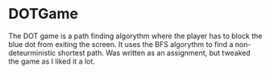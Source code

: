 # DOTGame
The DOT game is a path finding algorythm where the player has to block the blue dot from exiting the screen. It uses the BFS algorythm to find a non-deteurministic shortest path. Was written as an assignment, but tweaked the game as I liked it a lot. 
